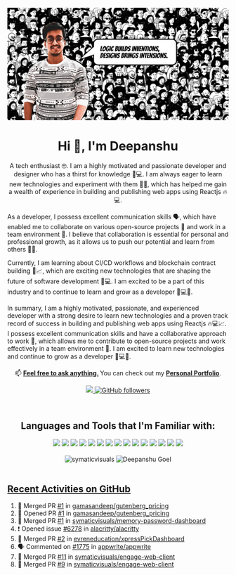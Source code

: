 <a href="https://www.deepanshuweb.in" target="_blank"><img src="https://github.com/symaticvisuals/symaticvisuals/blob/main/assets/banner-deepanshu.gif?raw=true" /></a>

<h1 align="center"><b>Hi 👋, I'm Deepanshu</b></h1>
<p align="center">A tech enthusiast 🤓. I am a highly motivated and passionate developer and designer who has a thirst for knowledge 🧠💻. I am always eager to learn new technologies and experiment with them 🤖💡, which has helped me gain a wealth of experience in building and publishing web apps using Reactjs 🔥💻.

As a developer, I possess excellent communication skills 🗣️, which have enabled me to collaborate on various open-source projects 🤝 and work in a team environment 👥. I believe that collaboration is essential for personal and professional growth, as it allows us to push our potential and learn from others 🤝💡.

Currently, I am learning about CI/CD workflows and blockchain contract building 🔑📈, which are exciting new technologies that are shaping the future of software development 🚀💻. I am excited to be a part of this industry and to continue to learn and grow as a developer 🚀💻🚀.

In summary, I am a highly motivated, passionate, and experienced developer with a strong desire to learn new technologies and a proven track record of success in building and publishing web apps using Reactjs 🔥💻📈. I possess excellent communication skills and have a collaborative approach to work 🤝, which allows me to contribute to open-source projects and work effectively in a team environment 👥. I am excited to learn new technologies and continue to grow as a developer 🚀💻🚀.</p>

<p align="center">📫 <b><a href="https://u6z4fs1b3g3.typeform.com/to/SSXqwLJC">Feel free to ask anything.</a> </b> You can check out my <a href="http://deepanshuweb.in/"><b>Personal Portfolio</b></a>.</p>

<p align="center">
  <a href="https://twitter.com/thedeepanshuweb">
    <img src="https://img.shields.io/twitter/follow/thedeepanshuweb?label=Twitter&logo=twitter&style=for-the-badge&color=white" />
  </a>
    <a href="https://github.com/symaticvisuals">
  <img alt="GitHub followers" src="https://img.shields.io/github/followers/symaticvisuals?style=for-the-badge"></a>
  
</p>


<br>

<h2 align="center">Languages and Tools that I'm Familiar with:</h2>
<div align="center">
<img src="https://img.shields.io/badge/java-%23ED8B00.svg?style=for-the-badge&logo=java&logoColor=white">
<img src="https://img.shields.io/badge/javascript-%23323330.svg?style=for-the-badge&logo=javascript&logoColor=%23F7DF1E">
<img src="https://img.shields.io/badge/css3-%231572B6.svg?style=for-the-badge&logo=css3&logoColor=white">
<img src="https://img.shields.io/badge/bootstrap-%23563D7C.svg?style=for-the-badge&logo=bootstrap&logoColor=white">
<img src="https://img.shields.io/badge/django-%23092E20.svg?style=for-the-badge&logo=django&logoColor=white">
<img src="https://img.shields.io/badge/express.js-%23404d59.svg?style=for-the-badge&logo=express&logoColor=%2361DAFB">
<img src="https://img.shields.io/badge/Next-black?style=for-the-badge&logo=next.js&logoColor=white">
<img src="https://img.shields.io/badge/react-%2320232a.svg?style=for-the-badge&logo=react&logoColor=%2361DAFB">
<img src="https://img.shields.io/badge/spring-%236DB33F.svg?style=for-the-badge&logo=spring&logoColor=white">
<img src="https://img.shields.io/badge/Adobe%20XD-470137?style=for-the-badge&logo=Adobe%20XD&logoColor=#FF61F6">
<img src="https://img.shields.io/badge/figma-%23F24E1E.svg?style=for-the-badge&logo=figma&logoColor=white">
<img src="https://img.shields.io/badge/netlify-%23000000.svg?style=for-the-badge&logo=netlify&logoColor=#00C7B7">
<img src="https://img.shields.io/badge/MongoDB-%234ea94b.svg?style=for-the-badge&logo=mongodb&logoColor=white">
<img src="https://img.shields.io/badge/PostgreSQL-%23343434.svg?style=for-the-badge&logo=postgres&logoColor=white">
<img src="https://img.shields.io/badge/firebase-%23039BE5.svg?style=for-the-badge&logo=firebase">
</div>

<br>

<div align="center">
<img align="center" src="https://github-readme-streak-stats.herokuapp.com?user=symaticvisuals&theme=react" alt="symaticvisuals" width="48%"/>
<img src="https://github-readme-stats.vercel.app/api?username=symaticvisuals&show_icons=true&theme=react&count_private=true&include_all_commits=true" alt="Deepanshu Goel" align="center" width="48%"/>
</div>
<br/>


## <a href="https://github.com/symaticvisuals">Recent Activities on GitHub</a>

<!--START_SECTION:activity-->

1. 🎉 Merged PR [#1](https://github.com/gamasandeep/gutenberg_pricing/pull/1) in [gamasandeep/gutenberg_pricing](https://github.com/gamasandeep/gutenberg_pricing)
2. 💪 Opened PR [#1](https://github.com/gamasandeep/gutenberg_pricing/pull/1) in [gamasandeep/gutenberg_pricing](https://github.com/gamasandeep/gutenberg_pricing)
3. 🎉 Merged PR [#1](https://github.com/symaticvisuals/memory-password-dashboard/pull/1) in [symaticvisuals/memory-password-dashboard](https://github.com/symaticvisuals/memory-password-dashboard)
4. ❗️ Opened issue [#6278](https://github.com/alacritty/alacritty/issues/6278) in [alacritty/alacritty](https://github.com/alacritty/alacritty)
5. 🎉 Merged PR [#2](https://github.com/evreneducation/xpressPickDashboard/pull/2) in [evreneducation/xpressPickDashboard](https://github.com/evreneducation/xpressPickDashboard)
3. 🗣 Commented on [#1775](https://github.com/appwrite/appwrite/issues/1775) in
   [appwrite/appwrite](https://github.com/appwrite/appwrite)
4. 🎉 Merged PR
   [#11](https://github.com/symaticvisuals/engage-web-client/pull/11) in
   [symaticvisuals/engage-web-client](https://github.com/symaticvisuals/engage-web-client)
5. 🎉 Merged PR [#9](https://github.com/symaticvisuals/engage-web-client/pull/9)
in
[symaticvisuals/engage-web-client](https://github.com/symaticvisuals/engage-web-client)
<!--END_SECTION:activity-->
